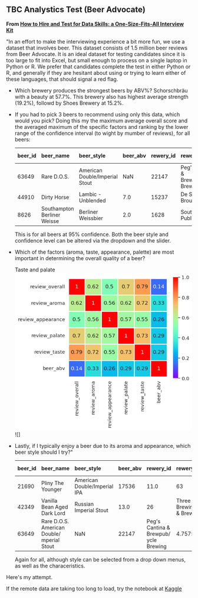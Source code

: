 ## TBC Analystics Test (Beer Advocate)

**From [How to Hire and Test for Data Skills: a One-Size-Fits-All Interview Kit](https://tcbanalytics.com/2016/01/29/how-to-hire-and-test-for-data-skills-a-one-size-fits-all-interview-kit/)**

"In an effort to make the interviewing experience a bit more fun, we use a dataset that involves beer. This dataset consists of 1.5 million beer reviews from Beer Advocate. It is an ideal dataset for testing candidates since it is too large to fit into Excel, but small enough to process on a single laptop in Python or R. We prefer that candidates complete the test in either Python or R, and generally if they are hesitant about using or trying to learn either of these languages, that should signal a red flag.

- Which brewery produces the strongest beers by ABV%?
  Schorschbräu with a beauty at 57.7%. This brewery also has highest average strength (19.2%), followd by Shoes Brewery at 15.2%.
  
- If you had to pick 3 beers to recommend using only this data, which would you pick?
  Doing this my the maximum average overall score and the averaged maximum of the specific factors and ranking by the lower range of the confidence 
  interval (to wight by mumber of reviews), for all beers:

  | beer_id   | beer_name  | beer_style | beer_abv  |rewery_id  | rewery_name | review_overall | +/- | review_others |+/-| No. reviews|
  | :---       | :---      | :---        | :---     | :---       | :---        | :---          | :--- | :---         | :--- | :---    |
  |63649|Rare D.O.S. | American Double/Imperial Stout| NaN |22147| Peg's Cantina & Brewpub/Cycle Brewing|4.848485 |0.091719 |4.719697 |0.073459|33|  
  44910|Dirty Horse|Lambic - Unblended|7.0|15237|De Struise Brouwers|4.820513|0.092892|0.589744|0.081014|39|
  8626| Southampton Berliner Weisse|Berliner Weissbier|2.0|1628|Southampton Publick House|4.768293|0.092306|4.371951 |0.100824 |41|  

  This is for all beers at 95% confidence. Both the beer style and confidence level can be altered via the dropdown and the slider.

- Which of the factors (aroma, taste, appearance, palette) are most important in determining the overall quality of a beer?

  Taste and palate
  ![](https://raw.githubusercontent.com/steviecurran/beer-reviews/refs/heads/main/heatmap.png) ![]

- Lastly, if I typically enjoy a beer due to its aroma and appearance, which beer style should I try?"

  | beer_id   | beer_name  | beer_style | beer_abv  |rewery_id  | rewery_name | review_overall | +/- | review_others |+/-| No. reviews|
  | :---       | :---      | :---        | :---     | :---       | :---        | :---          | :--- | :---         | :--- | :---    |
  |21690 |Pliny The Younger|American Double/Imperial IPA|17536|11.0|63 |Russian River Brewing Company |4.723770|0.028002|4.482787|0.032832|610|  
  |42349|Vanilla Bean Aged Dark Lord|Russian Imperial Stout|13.0|26|Three Floyds Brewing Co. & Brewpub| 4.717105|0.064031|4.450658|0.066032|152|  
  |63649|Rare D.O.S.  American Double/ mperial Stout|NaN|22147|Peg's Cantina & Brewpub/ ycle Brewing|4.757576|0.107152|4.469697|0.096254|33|  

  Again for all, although style can be selected from a drop down menus, as well as the characeristics.

Here's my attempt. 

If the remote data are taking too long to load, try the notebook at [Kaggle](https://www.kaggle.com/code/steviemooncat/beer-reviews)
